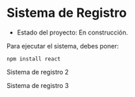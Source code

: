 <h1> Sistema de Registro</h1>

- Estado del proyecto: En construcción.

Para ejecutar el sistema, debes poner:

```npm install react```

Sistema de registro 2

Sistema de registro 3
